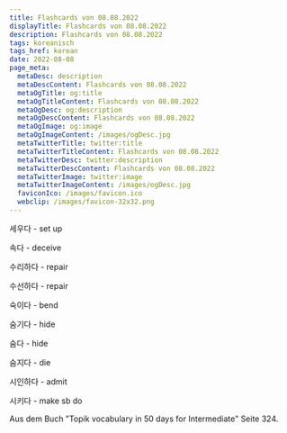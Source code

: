 ```yaml
---
title: Flashcards von 08.08.2022
displayTitle: Flashcards von 08.08.2022
description: Flashcards von 08.08.2022
tags: koreanisch
tags_href: korean
date: 2022-08-08
page_meta:
  metaDesc: description
  metaDescContent: Flashcards von 08.08.2022
  metaOgTitle: og:title
  metaOgTitleContent: Flashcards von 08.08.2022
  metaOgDesc: og:description
  metaOgDescContent: Flashcards von 08.08.2022
  metaOgImage: og:image
  metaOgImageContent: /images/ogDesc.jpg
  metaTwitterTitle: twitter:title
  metaTwitterTitleContent: Flashcards von 08.08.2022
  metaTwitterDesc: twitter:description
  metaTwitterDescContent: Flashcards von 08.08.2022
  metaTwitterImage: twitter:image
  metaTwitterImageContent: /images/ogDesc.jpg
  faviconIco: /images/favicon.ico
  webclip: /images/favicon-32x32.png
---
```


세우다 - set up

속다 - deceive

수리하다 - repair

수선하다 - repair

숙이다 - bend

숨기다 - hide

숨다 - hide

숨지다 - die

시인하다 - admit

시키다 - make sb do

Aus dem Buch "Topik vocabulary in 50 days for Intermediate" Seite 324.
